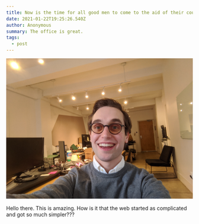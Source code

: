 ```yaml
---
title: Now is the time for all good men to come to the aid of their country
date: 2021-01-22T19:25:26.540Z
author: Anonymous
summary: The office is great.
tags:
  - post
---
```

![i love the office](/static/img/img_20201228_093704.jpg "Office!")



Hello there. This is amazing. How is it that the web started as complicated and got so much simpler???